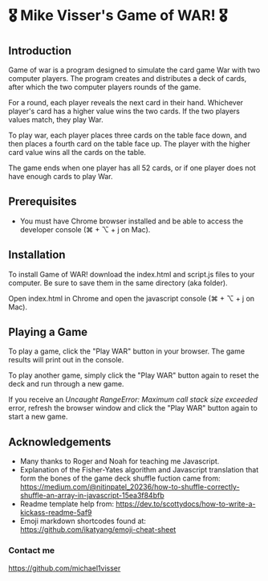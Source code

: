  # :medal_military: Mike Visser's Game of WAR! :medal_military:
 

## Introduction 

Game of war is a program designed to simulate the card game War with two computer players. The program creates and distributes a deck of cards, after which the two computer players rounds of the game. 

For a round, each player reveals the next card in their hand. Whichever player's card has a higher value wins the two cards. If the two players values match, they play War. 

To play war, each player places three cards on the table face down, and then places a fourth card on the table face up. The player with the higher card value wins all the cards on the table. 

The game ends when one player has all 52 cards, or if one player does not have enough cards to play War.

## Prerequisites

* You must have Chrome browser installed and be able to access the developer console (⌘ + ⌥ + j on Mac).

## Installation

To install Game of WAR! download the index.html and script.js files to your computer. Be sure to save them in the same directory (aka folder).

Open index.html in Chrome and open the javascript console (⌘ + ⌥ + j on Mac).

## Playing a Game

To play a game, click the "Play WAR" button in your browser. The game results will print out in the console. 

To play another game, simply click the "Play WAR" button again to reset the deck and run through a new game. 

If you receive an _Uncaught RangeError: Maximum call stack size exceeded_ error, refresh the browser window and click the "Play WAR" button again to start a new game. 

## Acknowledgements

* Many thanks to Roger and Noah for teaching me Javascript.
* Explanation of the Fisher-Yates algorithm and Javascript translation that form the bones of the game deck shuffle fuction came from:
    https://medium.com/@nitinpatel_20236/how-to-shuffle-correctly-shuffle-an-array-in-javascript-15ea3f84bfb
* Readme template help from:
    https://dev.to/scottydocs/how-to-write-a-kickass-readme-5af9
* Emoji markdown shortcodes found at:
    https://github.com/ikatyang/emoji-cheat-sheet

### Contact me
https://github.com/michael1visser